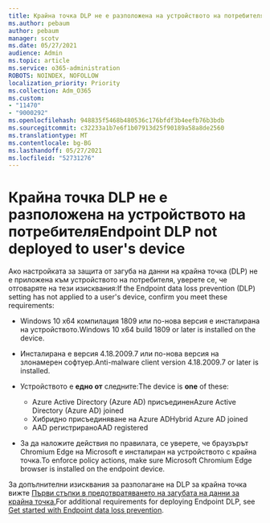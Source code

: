 ```yaml
---
title: Крайна точка DLP не е разположена на устройството на потребителя
ms.author: pebaum
author: pebaum
manager: scotv
ms.date: 05/27/2021
audience: Admin
ms.topic: article
ms.service: o365-administration
ROBOTS: NOINDEX, NOFOLLOW
localization_priority: Priority
ms.collection: Adm_O365
ms.custom:
- "11470"
- "9000292"
ms.openlocfilehash: 948835f5468b480536c176bfdf3b4eefb76b3bdb
ms.sourcegitcommit: c32233a1b7e6f1b07913d25f90189a58a8de2560
ms.translationtype: MT
ms.contentlocale: bg-BG
ms.lasthandoff: 05/27/2021
ms.locfileid: "52731276"
---
```

# <a name="endpoint-dlp-not-deployed-to-users-device"></a><span data-ttu-id="2fabe-102">Крайна точка DLP не е разположена на устройството на потребителя</span><span class="sxs-lookup"><span data-stu-id="2fabe-102">Endpoint DLP not deployed to user's device</span></span>

<span data-ttu-id="2fabe-103">Ако настройката за защита от загуба на данни на крайна точка (DLP) не е приложена към устройството на потребителя, уверете се, че отговаряте на тези изисквания:</span><span class="sxs-lookup"><span data-stu-id="2fabe-103">If the Endpoint data loss prevention (DLP) setting has not applied to a user's device, confirm you meet these requirements:</span></span>

- <span data-ttu-id="2fabe-104">Windows 10 x64 компилация 1809 или по-нова версия е инсталирана на устройството.</span><span class="sxs-lookup"><span data-stu-id="2fabe-104">Windows 10 x64 build 1809 or later is installed on the device.</span></span>
- <span data-ttu-id="2fabe-105">Инсталирана е версия 4.18.2009.7 или по-нова версия на злонамерен софтуер.</span><span class="sxs-lookup"><span data-stu-id="2fabe-105">Anti-malware client version 4.18.2009.7 or later is installed.</span></span>
- <span data-ttu-id="2fabe-106">Устройството е **едно от** следните:</span><span class="sxs-lookup"><span data-stu-id="2fabe-106">The device is **one** of these:</span></span>
    
    - <span data-ttu-id="2fabe-107">Azure Active Directory (Azure AD) присъединен</span><span class="sxs-lookup"><span data-stu-id="2fabe-107">Azure Active Directory (Azure AD) joined</span></span>
    - <span data-ttu-id="2fabe-108">Хибридно присъединяване на Azure AD</span><span class="sxs-lookup"><span data-stu-id="2fabe-108">Hybrid Azure AD joined</span></span>
    - <span data-ttu-id="2fabe-109">AAD регистрирано</span><span class="sxs-lookup"><span data-stu-id="2fabe-109">AAD registered</span></span>

- <span data-ttu-id="2fabe-110">За да наложите действия по правилата, се уверете, че браузърът Chromium Edge на Microsoft е инсталиран на устройството с крайна точка.</span><span class="sxs-lookup"><span data-stu-id="2fabe-110">To enforce policy actions, make sure Microsoft Chromium Edge browser is installed on the endpoint device.</span></span>

<span data-ttu-id="2fabe-111">За допълнителни изисквания за разполагане на DLP за крайна точка вижте [Първи стъпки в предотвратяването на загубата на данни за крайна точка.](/microsoft-365/compliance/endpoint-dlp-getting-started#prepare-your-endpoints)</span><span class="sxs-lookup"><span data-stu-id="2fabe-111">For additional requirements for deploying Endpoint DLP, see [Get started with Endpoint data loss prevention](/microsoft-365/compliance/endpoint-dlp-getting-started#prepare-your-endpoints).</span></span>